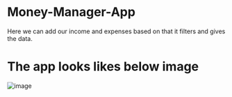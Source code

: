# Money-Manager-App

Here we can add our income and expenses based on that it filters and gives the data.

# The app looks likes below image

![image](https://github.com/Ruthvikkalvala/Money-Manager-App/assets/133333397/8705d820-7ad7-422e-bdc0-739e14d13708)
